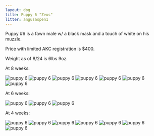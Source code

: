 ```yaml
---
layout: dog
title: Puppy 6 "Zeus"
litter: angusaspen1
---
```


Puppy #6 is a fawn male w/ a black mask and a touch of white on his muzzle.

Price with limited AKC registration is $400.

Weight as of 8/24 is 6lbs 9oz.

At 8 weeks:

![puppy 6](http://farm4.staticflickr.com/3885/15129351860_ea3f2fe4b5_z_d.jpg)
![puppy 6](http://farm6.staticflickr.com/5588/15129317009_1acb52da1e_z_d.jpg)
![puppy 6](http://farm4.staticflickr.com/3894/15129523297_6b40b844e6_z_d.jpg)
![puppy 6](http://farm4.staticflickr.com/3835/15129364080_5e2a5de167_z_d.jpg)
![puppy 6](http://farm4.staticflickr.com/3900/15315731722_5d565cbe67_z_d.jpg)
![puppy 6](http://farm4.staticflickr.com/3844/15316075585_b3d38e6ee5_z_d.jpg)
![puppy 6](http://farm6.staticflickr.com/5594/15316079035_bb6fe7228e_z_d.jpg)

At 6 weeks:

![puppy 6](http://farm6.staticflickr.com/5586/15120199936_e5b05ea4cc_z_d.jpg)
![puppy 6](http://farm6.staticflickr.com/5589/15142818352_2bc6da4772_z_d.jpg)
![puppy 6](http://farm4.staticflickr.com/3903/14956513579_0fb32500d4_z_d.jpg)

At 4 weeks:

![puppy 6](http://farm4.staticflickr.com/3857/14798877068_66603bb3d9_z_d.jpg)
![puppy 6](http://farm4.staticflickr.com/3856/14798743410_f3920b460c_z_d.jpg)
![puppy 6](http://farm4.staticflickr.com/3860/14982367031_c2e29eb803_z_d.jpg)
![puppy 6](http://farm4.staticflickr.com/3915/14798910597_a4d086d3cb_z_d.jpg)
![puppy 6](http://farm4.staticflickr.com/3889/14798781240_7ab0d58164_z_d.jpg)
![puppy 6](http://farm6.staticflickr.com/5594/14985073902_9374257771_z_d.jpg)
![puppy 6](http://farm4.staticflickr.com/3911/14982316101_e0856c2c99_z_d.jpg)
